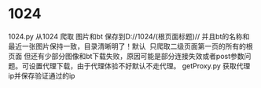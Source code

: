# 1024
1024.py 从1024 爬取 图片和bt 保存到D://1024/(根页面标题)//  并且bt的名称和最近一张图片保持一致，目录清晰明了！默认
  只爬取二级页面第一页的所有的根页面  但还有少部分图像和bt下载失败，原因可能是部分连接失效或者post参数问题。可设置代理下载，由于代理体验不好默认不走代理。
getProxy.py 获取代理ip并保存验证通过的ip
